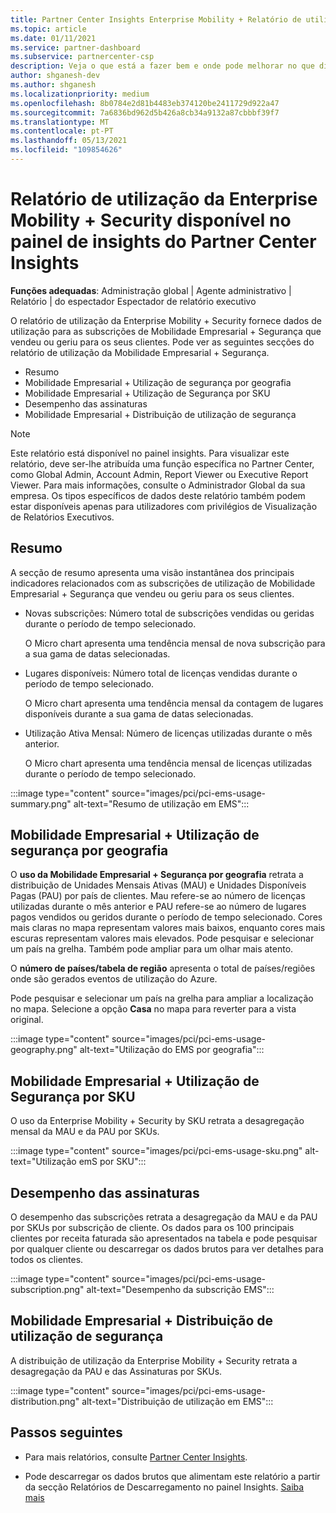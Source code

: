 ```yaml
---
title: Partner Center Insights Enterprise Mobility + Relatório de utilização de segurança
ms.topic: article
ms.date: 01/11/2021
ms.service: partner-dashboard
ms.subservice: partnercenter-csp
description: Veja o que está a fazer bem e onde pode melhorar no que diz respeito ao uso das assinaturas Enterprise Mobility + Security que vende ou gere para os seus clientes.
author: shganesh-dev
ms.author: shganesh
ms.localizationpriority: medium
ms.openlocfilehash: 8b0784e2d81b4483eb374120be2411729d922a47
ms.sourcegitcommit: 7a6836bd962d5b426a8cb34a9132a87cbbbf39f7
ms.translationtype: MT
ms.contentlocale: pt-PT
ms.lasthandoff: 05/13/2021
ms.locfileid: "109854626"
---
```

# <a name="enterprise-mobility--security-usage-report-available-from-the-partner-center-insights-dashboard"></a>Relatório de utilização da Enterprise Mobility + Security disponível no painel de insights do Partner Center Insights

**Funções adequadas**: Administração global | Agente administrativo | Relatório | do espectador Espectador de relatório executivo

O relatório de utilização da Enterprise Mobility + Security fornece dados de utilização para as subscrições de Mobilidade Empresarial + Segurança que vendeu ou geriu para os seus clientes. Pode ver as seguintes secções do relatório de utilização da Mobilidade Empresarial + Segurança.

- Resumo
- Mobilidade Empresarial + Utilização de segurança por geografia
- Mobilidade Empresarial + Utilização de Segurança por SKU
- Desempenho das assinaturas
- Mobilidade Empresarial + Distribuição de utilização de segurança

 > [!NOTE]
 > Este relatório está disponível no painel insights. Para visualizar este relatório, deve ser-lhe atribuída uma função específica no Partner Center, como Global Admin, Account Admin, Report Viewer ou Executive Report Viewer. Para mais informações, consulte o Administrador Global da sua empresa. Os tipos específicos de dados deste relatório também podem estar disponíveis apenas para utilizadores com privilégios de Visualização de Relatórios Executivos.

## <a name="summary"></a>Resumo

A secção de resumo apresenta uma visão instantânea dos principais indicadores relacionados com as subscrições de utilização de Mobilidade Empresarial + Segurança que vendeu ou geriu para os seus clientes. 

- Novas subscrições: Número total de subscrições vendidas ou geridas durante o período de tempo selecionado.

   O Micro chart apresenta uma tendência mensal de nova subscrição para a sua gama de datas selecionadas.

- Lugares disponíveis: Número total de licenças vendidas durante o período de tempo selecionado.

   O Micro chart apresenta uma tendência mensal da contagem de lugares disponíveis durante a sua gama de datas selecionadas.

- Utilização Ativa Mensal: Número de licenças utilizadas durante o mês anterior.

   O Micro chart apresenta uma tendência mensal de licenças utilizadas durante o período de tempo selecionado.

:::image type="content" source="images/pci/pci-ems-usage-summary.png" alt-text="Resumo de utilização em EMS":::

## <a name="enterprise-mobility--security-usage-by-geography"></a>Mobilidade Empresarial + Utilização de segurança por geografia

O **uso da Mobilidade Empresarial + Segurança por geografia** retrata a distribuição de Unidades Mensais Ativas (MAU) e Unidades Disponíveis Pagas (PAU) por país de clientes. Mau refere-se ao número de licenças utilizadas durante o mês anterior e PAU refere-se ao número de lugares pagos vendidos ou geridos durante o período de tempo selecionado. Cores mais claras no mapa representam valores mais baixos, enquanto cores mais escuras representam valores mais elevados. Pode pesquisar e selecionar um país na grelha. Também pode ampliar para um olhar mais atento.

O **número de países/tabela de região** apresenta o total de países/regiões onde são gerados eventos de utilização do Azure.

Pode pesquisar e selecionar um país na grelha para ampliar a localização no mapa. Selecione a opção **Casa** no mapa para reverter para a vista original.

:::image type="content" source="images/pci/pci-ems-usage-geography.png" alt-text="Utilização do EMS por geografia":::

## <a name="enterprise-mobility--security-usage-by-sku"></a>Mobilidade Empresarial + Utilização de Segurança por SKU

O uso da Enterprise Mobility + Security by SKU retrata a desagregação mensal da MAU e da PAU por SKUs.

:::image type="content" source="images/pci/pci-ems-usage-sku.png" alt-text="Utilização emS por SKU":::

## <a name="subscriptions-performance"></a>Desempenho das assinaturas

O desempenho das subscrições retrata a desagregação da MAU e da PAU por SKUs por subscrição de cliente. Os dados para os 100 principais clientes por receita faturada são apresentados na tabela e pode pesquisar por qualquer cliente ou descarregar os dados brutos para ver detalhes para todos os clientes.

:::image type="content" source="images/pci/pci-ems-usage-subscription.png" alt-text="Desempenho da subscrição EMS":::

## <a name="enterprise-mobility--security-usage-distribution"></a>Mobilidade Empresarial + Distribuição de utilização de segurança

A distribuição de utilização da Enterprise Mobility + Security retrata a desagregação da PAU e das Assinaturas por SKUs.

:::image type="content" source="images/pci/pci-ems-usage-distribution.png" alt-text="Distribuição de utilização em EMS":::

## <a name="next-steps"></a>Passos seguintes

- Para mais relatórios, consulte [Partner Center Insights](partner-center-insights.md).

- Pode descarregar os dados brutos que alimentam este relatório a partir da secção Relatórios de Descarregamento no painel Insights. [Saiba mais](pci-download-reports.md) 
